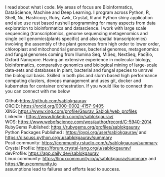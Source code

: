 I read about what i code. My areas of focus are Bioinformatics, DataScience, Machine and Deep Learning. I program across Python, R, Shell, Nu, Hashicorp, Ruby, Awk, Crystal, R and Python shiny application and also use rust based nushell programming for many aspects from data exploration to bioinformatics and datascience. I work with large scale sequencing (transcriptomics, genome sequencing metagenomics and single cell genomics(plants specific) and also spatial transcriptomics) involving the assembly of the plant genomes from high order to lower order, chloroplast and mitochondrial genomes, bacterial genomes, metagenomics and fungal genomes coming from Illumina Seq, MiSeq, NextSeq, PacBio, Oxford Nanopore. Having an extensive experience in molecular biology, bioinformatics, comparative genomics and biological mining of large-scale data-sets and databases in plant, bacterial and fungal species to unravel the biological basis. Skilled in both pbs and slurm based high performance computing clusters, devops management and uses git, docker and kubernetes for container orchestration. If you would like to connect then you can connect with me below 

Github:https://github.com/sablokgaurav \
ORCID: https://orcid.org/0000-0002-4157-9405 \
XING: https://www.xing.com/profile/Gaurav_Sablok/web_profiles \
Linkedin : https://www.linkedin.com/in/sablokgaurav/ \
WOS: https://www.webofscience.com/wos/author/record/C-5940-2014 \
RubyGems Published: https://rubygems.org/profiles/sablokgaurav \
Python Packages Published : https://pypi.org/user/sablokgaurav/ and https://discuss.python.org/u/sablokgaurav/summary \
Posit community: https://community.rstudio.com/u/sablokgaurav/summary \
Crystal Profile: https://forum.crystal-lang.org/u/sablokgaurav/ \
devProfile: https://app.daily.dev/sablokgaurav \
Linux community: https://linuxcommunity.io/u/sablokgaurav/summary and https://linuxcommunity.io \
assumptions lead to failures and efforts lead to success.


